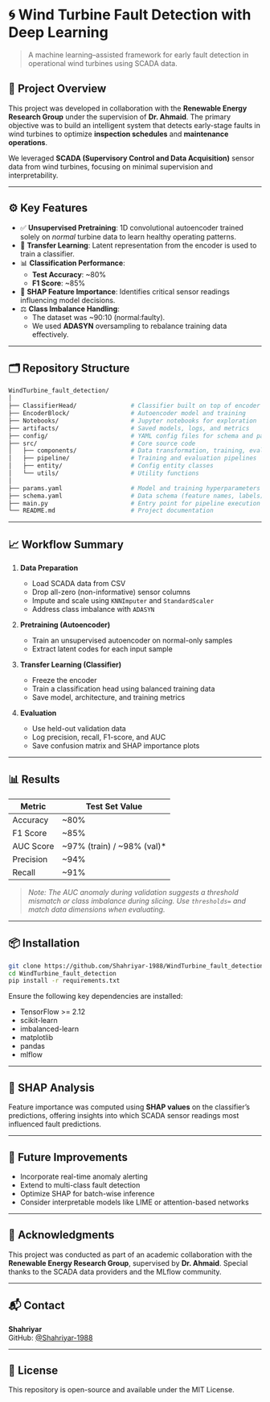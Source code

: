 # 🌀 Wind Turbine Fault Detection with Deep Learning

> A machine learning–assisted framework for early fault detection in operational wind turbines using SCADA data.

## 📌 Project Overview

This project was developed in collaboration with the **Renewable Energy Research Group** under the supervision of **Dr. Ahmaid**. The primary objective was to build an intelligent system that detects early-stage faults in wind turbines to optimize **inspection schedules** and **maintenance operations**.

We leveraged **SCADA (Supervisory Control and Data Acquisition)** sensor data from wind turbines, focusing on minimal supervision and interpretability.

---

## ⚙️ Key Features

- ✅ **Unsupervised Pretraining**: 1D convolutional autoencoder trained solely on _normal_ turbine data to learn healthy operating patterns.
- 🚀 **Transfer Learning**: Latent representation from the encoder is used to train a classifier.
- 📊 **Classification Performance**:  
  - **Test Accuracy**: ~80%  
  - **F1 Score**: ~85%
- 🧠 **SHAP Feature Importance**: Identifies critical sensor readings influencing model decisions.
- ⚖️ **Class Imbalance Handling**:  
  - The dataset was ~90:10 (normal:faulty).  
  - We used **ADASYN** oversampling to rebalance training data effectively.

---

## 🗂️ Repository Structure

```bash
WindTurbine_fault_detection/
│
├── ClassifierHead/               # Classifier built on top of encoder
├── EncoderBlock/                 # Autoencoder model and training
├── Notebooks/                    # Jupyter notebooks for exploration
├── artifacts/                    # Saved models, logs, and metrics
├── config/                       # YAML config files for schema and parameters
├── src/                          # Core source code
│   ├── components/               # Data transformation, training, evaluation
│   ├── pipeline/                 # Training and evaluation pipelines
│   ├── entity/                   # Config entity classes
│   └── utils/                    # Utility functions
│
├── params.yaml                   # Model and training hyperparameters
├── schema.yaml                   # Data schema (feature names, labels)
├── main.py                       # Entry point for pipeline execution
└── README.md                     # Project documentation
```

---

## 📈 Workflow Summary

1. **Data Preparation**
   - Load SCADA data from CSV
   - Drop all-zero (non-informative) sensor columns
   - Impute and scale using `KNNImputer` and `StandardScaler`
   - Address class imbalance with `ADASYN`

2. **Pretraining (Autoencoder)**
   - Train an unsupervised autoencoder on normal-only samples
   - Extract latent codes for each input sample

3. **Transfer Learning (Classifier)**
   - Freeze the encoder
   - Train a classification head using balanced training data
   - Save model, architecture, and training metrics

4. **Evaluation**
   - Use held-out validation data
   - Log precision, recall, F1-score, and AUC
   - Save confusion matrix and SHAP importance plots

---

## 📊 Results

| Metric      | Test Set Value |
|-------------|----------------|
| Accuracy    | ~80%           |
| F1 Score    | ~85%           |
| AUC Score   | ~97% (train) / ~98% (val)* |
| Precision   | ~94%           |
| Recall      | ~91%           |

> *_Note: The AUC anomaly during validation suggests a threshold mismatch or class imbalance during slicing. Use `thresholds=` and match data dimensions when evaluating._*

---

## 📦 Installation

```bash
git clone https://github.com/Shahriyar-1988/WindTurbine_fault_detection.git
cd WindTurbine_fault_detection
pip install -r requirements.txt
```

Ensure the following key dependencies are installed:

- TensorFlow >= 2.12
- scikit-learn
- imbalanced-learn
- matplotlib
- pandas
- mlflow

---

## 🧠 SHAP Analysis

Feature importance was computed using **SHAP values** on the classifier’s predictions, offering insights into which SCADA sensor readings most influenced fault predictions.

---

## 📌 Future Improvements

- Incorporate real-time anomaly alerting
- Extend to multi-class fault detection
- Optimize SHAP for batch-wise inference
- Consider interpretable models like LIME or attention-based networks

---

## 🙏 Acknowledgments

This project was conducted as part of an academic collaboration with the **Renewable Energy Research Group**, supervised by **Dr. Ahmaid**. Special thanks to the SCADA data providers and the MLflow community.

---

## 📬 Contact

**Shahriyar**  
GitHub: [@Shahriyar-1988](https://github.com/Shahriyar-1988)

---

## 📝 License

This repository is open-source and available under the MIT License.